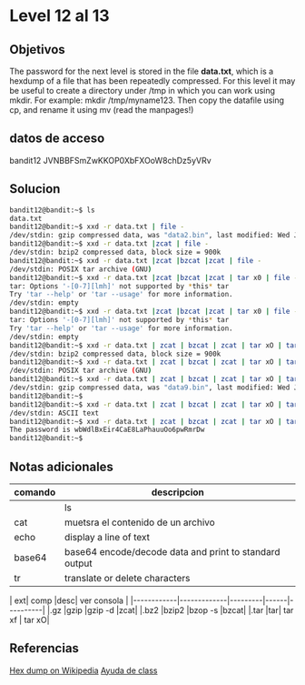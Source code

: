 # Level 12 al 13
## Objetivos
The password for the next level is stored in the file **data.txt**, which is a hexdump of a file that has been repeatedly compressed. For this level it may be useful to create a directory under /tmp in which you can work using mkdir. For example: mkdir /tmp/myname123. Then copy the datafile using cp, and rename it using mv (read the manpages!)

## datos de acceso
bandit12
JVNBBFSmZwKKOP0XbFXOoW8chDz5yVRv
## Solucion
```bash
bandit12@bandit:~$ ls
data.txt
bandit12@bandit:~$ xxd -r data.txt | file -
/dev/stdin: gzip compressed data, was "data2.bin", last modified: Wed Jan 11 19:18:38 2023, max compression, from Unix
bandit12@bandit:~$ xxd -r data.txt |zcat | file -
/dev/stdin: bzip2 compressed data, block size = 900k
bandit12@bandit:~$ xxd -r data.txt |zcat |bzcat |zcat | file -
/dev/stdin: POSIX tar archive (GNU)
bandit12@bandit:~$ xxd -r data.txt |zcat |bzcat |zcat | tar x0 | file -
tar: Options '-[0-7][lmh]' not supported by *this* tar
Try 'tar --help' or 'tar --usage' for more information.
/dev/stdin: empty
bandit12@bandit:~$ xxd -r data.txt |zcat |bzcat |zcat | tar x0 | file -
tar: Options '-[0-7][lmh]' not supported by *this* tar
Try 'tar --help' or 'tar --usage' for more information.
/dev/stdin: empty
bandit12@bandit:~$ xxd -r data.txt | zcat | bzcat | zcat | tar xO | tar xO | file -
/dev/stdin: bzip2 compressed data, block size = 900k
bandit12@bandit:~$ xxd -r data.txt | zcat | bzcat | zcat | tar xO | tar xO | bzcat |file -
/dev/stdin: POSIX tar archive (GNU)
bandit12@bandit:~$ xxd -r data.txt | zcat | bzcat | zcat | tar xO | tar xO | bzcat | tar xO | file -
/dev/stdin: gzip compressed data, was "data9.bin", last modified: Wed Jan 11 19:18:38 2023, max compression, from Unix
bandit12@bandit:~$
bandit12@bandit:~$ xxd -r data.txt | zcat | bzcat | zcat | tar xO | tar xO | bzcat | tar xO | zcat | file -
/dev/stdin: ASCII text
bandit12@bandit:~$ xxd -r data.txt | zcat | bzcat | zcat | tar xO | tar xO | bzcat | tar xO | zcat
The password is wbWdlBxEir4CaE8LaPhauuOo6pwRmrDw
bandit12@bandit:~$
```
## Notas adicionales
| comando | descripcion |
|------------|-------------|
	| ls |  lista archivos |
| cat | muetsra el contenido de un archivo |
| echo | display a line of text |
| base64 | base64 encode/decode data and print to standard output|
| tr | translate or delete characters|

| ext| comp |desc| ver consola |
|------------|-------------|---------|------|----------|
|.gz |gzip |gzip -d |zcat|
|.bz2 |bzip2 |bzop -s |bzcat|
|.tar |tar| tar xf | tar xO|

## Referencias
[Hex dump on Wikipedia](https://en.wikipedia.org/wiki/Hex_dump)
[Ayuda de class](https://ingsoftware.reduaz.mx/moodle/pluginfile.php/68462/mod_resource/content/2/06-retos-bandit-p3.pdf)
